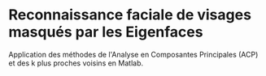 # Reconnaissance faciale de visages masqués par les Eigenfaces

Application des méthodes de l'Analyse en Composantes Principales (ACP) et des k plus proches voisins en Matlab.
